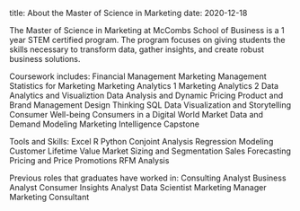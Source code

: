 title: About the Master of Science in Marketing
date: 2020-12-18


The Master of Science in Marketing at McCombs School of Business is a 1 year STEM certified program. The program focuses on giving students the skills necessary to transform data, gather insights, and create robust business solutions. 

Coursework includes:
Financial Management
Marketing Management
Statistics for Marketing
Marketing Analytics 1
Marketing Analytics 2
Data Analytics and Visualiztion
Data Analysis and Dynamic Pricing
Product and Brand Management
Design Thinking
SQL
Data Visualization and Storytelling
Consumer Well-being
Consumers in a Digital World
Market Data and Demand Modeling
Marketing Intelligence Capstone


Tools and Skills: 
Excel
R
Python
Conjoint Analysis
Regression Modeling
Customer Lifetime Value
Market Sizing and Segmentation
Sales Forecasting
Pricing and Price Promotions
RFM Analysis


Previous roles that graduates have worked in:
Consulting Analyst
Business Analyst
Consumer Insights Analyst
Data Scientist
Marketing Manager
Marketing Consultant
